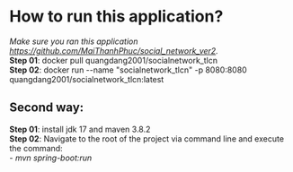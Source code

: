# How to run this application?
*Make sure you ran this application https://github.com/MaiThanhPhuc/social_network_ver2.* <br>
**Step 01**: docker pull quangdang2001/socialnetwork_tlcn <br>
**Step 02**: docker run --name "socialnetwork_tlcn" -p 8080:8080 quangdang2001/socialnetwork_tlcn:latest

## Second way:
**Step 01**: install jdk 17 and maven 3.8.2 <br>
**Step 02**: Navigate to the root of the project via command line and execute the command: <br>
         - *mvn spring-boot:run*
 

